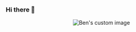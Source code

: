 ### Hi there 👋

<p align="center">
  <img src="https://user-images.githubusercontent.com/88495283/150962640-7fc42d18-8542-4013-99f7-a573a6b1c1e8.svg" alt="Ben's custom image"/>
</p>

<!--
**DaemonRen/DaemonRen** is a ✨ _special_ ✨ repository because its `README.md` (this file) appears on your GitHub profile.

Here are some ideas to get you started:

- 🔭 I’m currently working on ...
- 🌱 I’m currently learning ...
- 👯 I’m looking to collaborate on ...
- 🤔 I’m looking for help with ...
- 💬 Ask me about ...
- 📫 How to reach me: ...
- 😄 Pronouns: ...
- ⚡ Fun fact: ...
-->
